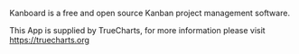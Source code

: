 Kanboard is a free and open source Kanban project management software.

This App is supplied by TrueCharts, for more information please visit https://truecharts.org
